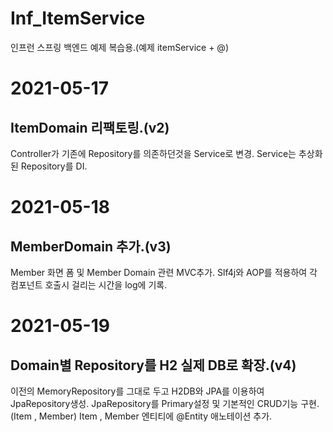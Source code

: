 # Inf_ItemService

인프런 스프링 백엔드 예제 복습용.(예제 itemService + @)

# 2021-05-17
## ItemDomain 리팩토링.(v2)
Controller가 기존에 Repository를 의존하던것을 Service로 변경. 
Service는 추상화된 Repository를 DI.

# 2021-05-18
## MemberDomain 추가.(v3)
Member 화면 폼 및 Member Domain 관련 MVC추가.
Slf4j와 AOP를 적용하여 각 컴포넌트 호출시 걸리는 시간을 log에 기록.

# 2021-05-19
## Domain별 Repository를 H2 실제 DB로 확장.(v4)
이전의 MemoryRepository를 그대로 두고 H2DB와 JPA를 이용하여 JpaRepository생성.
JpaRepository를 Primary설정 및 기본적인 CRUD기능 구현. (Item , Member)
Item , Member 엔티티에 @Entity 애노테이션 추가.

 
